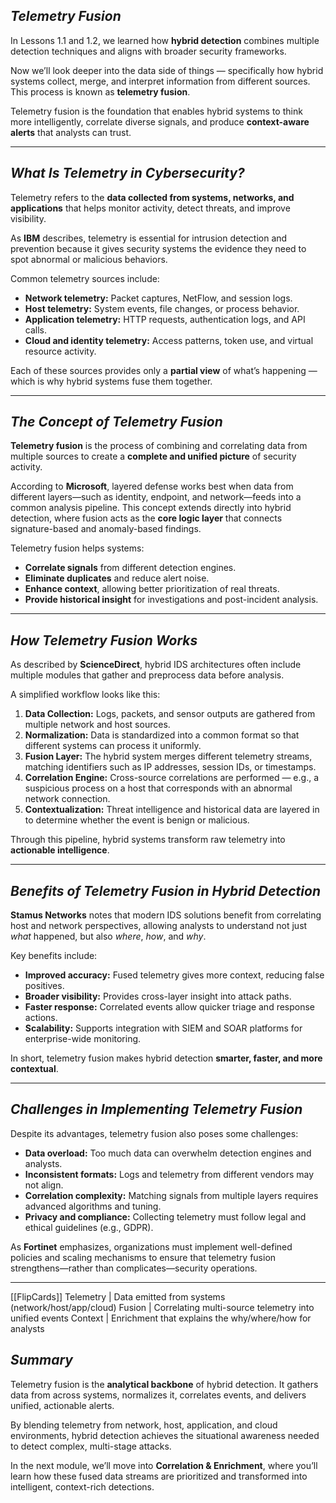 ## **_Telemetry Fusion_**

In Lessons 1.1 and 1.2, we learned how **hybrid detection** combines multiple detection techniques and aligns with broader security frameworks.

Now we’ll look deeper into the data side of things — specifically how hybrid systems collect, merge, and interpret information from different sources. This process is known as **telemetry fusion**.

Telemetry fusion is the foundation that enables hybrid systems to think more intelligently, correlate diverse signals, and produce **context-aware alerts** that analysts can trust.

---

## **_What Is Telemetry in Cybersecurity?_**

Telemetry refers to the **data collected from systems, networks, and applications** that helps monitor activity, detect threats, and improve visibility.

As **IBM** describes, telemetry is essential for intrusion detection and prevention because it gives security systems the evidence they need to spot abnormal or malicious behaviors.

Common telemetry sources include:

* **Network telemetry:** Packet captures, NetFlow, and session logs.
* **Host telemetry:** System events, file changes, or process behavior.
* **Application telemetry:** HTTP requests, authentication logs, and API calls.
* **Cloud and identity telemetry:** Access patterns, token use, and virtual resource activity.

Each of these sources provides only a **partial view** of what’s happening — which is why hybrid systems fuse them together.

---

## **_The Concept of Telemetry Fusion_**

**Telemetry fusion** is the process of combining and correlating data from multiple sources to create a **complete and unified picture** of security activity.

According to **Microsoft**, layered defense works best when data from different layers—such as identity, endpoint, and network—feeds into a common analysis pipeline.
This concept extends directly into hybrid detection, where fusion acts as the **core logic layer** that connects signature-based and anomaly-based findings.

Telemetry fusion helps systems:

* **Correlate signals** from different detection engines.
* **Eliminate duplicates** and reduce alert noise.
* **Enhance context**, allowing better prioritization of real threats.
* **Provide historical insight** for investigations and post-incident analysis.

---

## **_How Telemetry Fusion Works_**

As described by **ScienceDirect**, hybrid IDS architectures often include multiple modules that gather and preprocess data before analysis.

A simplified workflow looks like this:

1. **Data Collection:** Logs, packets, and sensor outputs are gathered from multiple network and host sources.
2. **Normalization:** Data is standardized into a common format so that different systems can process it uniformly.
3. **Fusion Layer:** The hybrid system merges different telemetry streams, matching identifiers such as IP addresses, session IDs, or timestamps.
4. **Correlation Engine:** Cross-source correlations are performed — e.g., a suspicious process on a host that corresponds with an abnormal network connection.
5. **Contextualization:** Threat intelligence and historical data are layered in to determine whether the event is benign or malicious.

Through this pipeline, hybrid systems transform raw telemetry into **actionable intelligence**.

---

## **_Benefits of Telemetry Fusion in Hybrid Detection_**

**Stamus Networks** notes that modern IDS solutions benefit from correlating host and network perspectives, allowing analysts to understand not just *what* happened, but also *where*, *how*, and *why*.

Key benefits include:

* **Improved accuracy:** Fused telemetry gives more context, reducing false positives.
* **Broader visibility:** Provides cross-layer insight into attack paths.
* **Faster response:** Correlated events allow quicker triage and response actions.
* **Scalability:** Supports integration with SIEM and SOAR platforms for enterprise-wide monitoring.

In short, telemetry fusion makes hybrid detection **smarter, faster, and more contextual**.

---

## **_Challenges in Implementing Telemetry Fusion_**

Despite its advantages, telemetry fusion also poses some challenges:

* **Data overload:** Too much data can overwhelm detection engines and analysts.
* **Inconsistent formats:** Logs and telemetry from different vendors may not align.
* **Correlation complexity:** Matching signals from multiple layers requires advanced algorithms and tuning.
* **Privacy and compliance:** Collecting telemetry must follow legal and ethical guidelines (e.g., GDPR).

As **Fortinet** emphasizes, organizations must implement well-defined policies and scaling mechanisms to ensure that telemetry fusion strengthens—rather than complicates—security operations.

---

[[FlipCards]]
Telemetry | Data emitted from systems (network/host/app/cloud)
Fusion | Correlating multi-source telemetry into unified events
Context | Enrichment that explains the why/where/how for analysts

## **_Summary_**

Telemetry fusion is the **analytical backbone** of hybrid detection.
It gathers data from across systems, normalizes it, correlates events, and delivers unified, actionable alerts.

By blending telemetry from network, host, application, and cloud environments, hybrid detection achieves the situational awareness needed to detect complex, multi-stage attacks.

In the next module, we’ll move into **Correlation & Enrichment**, where you’ll learn how these fused data streams are prioritized and transformed into intelligent, context-rich detections.
